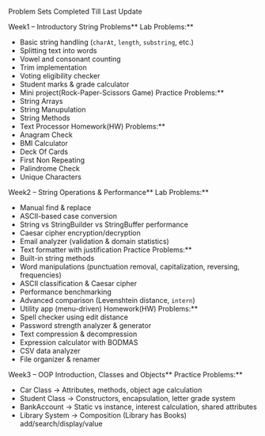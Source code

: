 Problem Sets Completed Till Last Update

Week1 – Introductory String Problems**
Lab Problems:**
- Basic string handling (`charAt`, `length`, `substring`, etc.)
- Splitting text into words
- Vowel and consonant counting
- Trim implementation
- Voting eligibility checker
- Student marks & grade calculator
- Mini project(Rock-Paper-Scissors Game)
Practice Problems:**
- String Arrays
- String Manupulation
- String Methods
- Text Processor
Homework(HW) Problems:**
- Anagram Check
- BMI Calculator
- Deck Of Cards
- First Non Repeating
- Palindrome Check
- Unique Characters

Week2 – String Operations & Performance**
Lab Problems:**
  - Manual find & replace
  - ASCII-based case conversion
  - String vs StringBuilder vs StringBuffer performance
  - Caesar cipher encryption/decryption
  - Email analyzer (validation & domain statistics)
  - Text formatter with justification
Practice Problems:**
  - Built-in string methods
  - Word manipulations (punctuation removal, capitalization, reversing, frequencies)
  - ASCII classification & Caesar cipher
  - Performance benchmarking
  - Advanced comparison (Levenshtein distance, `intern`)
  - Utility app (menu-driven)
Homework(HW) Problems:**
  - Spell checker using edit distance
  - Password strength analyzer & generator
  - Text compression & decompression
  - Expression calculator with BODMAS
  - CSV data analyzer
  - File organizer & renamer

Week3 – OOP Introduction, Classes and Objects**
Practice Problems:**
 - Car Class → Attributes, methods, object age calculation
 - Student Class → Constructors, encapsulation, letter grade system
 - BankAccount → Static vs instance, interest calculation, shared attributes
 - Library System → Composition (Library has Books) add/search/display/value
